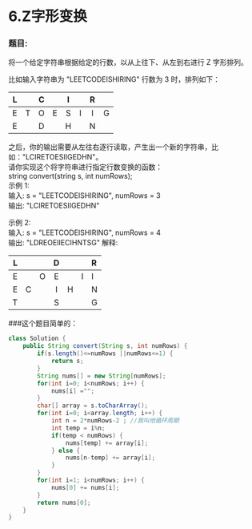 # 6.Z字形变换

### 题目:
将一个给定字符串根据给定的行数，以从上往下、从左到右进行 Z 字形排列。

比如输入字符串为 "LEETCODEISHIRING" 行数为 3 时，排列如下：

L  |   |C  |   |I  |   |R  | |
--:|:-:|:-:|:-:|:-:|:-:|:-:|:-
E  |T  |O  |E  |S  |I  |I  |G  
E  |   |D  |   |H  |   |N  |  

之后，你的输出需要从左往右逐行读取，产生出一个新的字符串，比如："LCIRETOESIIGEDHN"。  
请你实现这个将字符串进行指定行数变换的函数：  
string convert(string s, int numRows);  
示例 1:  
输入: s = "LEETCODEISHIRING", numRows = 3  
输出: "LCIRETOESIIGEDHN"

示例 2:  
输入: s = "LEETCODEISHIRING", numRows = 4  
输出: "LDREOEIIECIHNTSG"
解释:

L  |   |   |D  |   |   |R  
--:|:-:|:-:|:-:|:-:|:-:|:-
E  |   |O  |E  |   |  I|I  
E  |C  |   |I  |H  |   |N  
T  |   |   |S  |   |   |G  

###这个题目简单的：
```java
class Solution {
    public String convert(String s, int numRows) {
        if(s.length()<=numRows ||numRows<=1) {
            return s;
        }
        String nums[] = new String[numRows];
        for(int i=0; i<numRows; i++) {
            nums[i] ="";
        }
        char[] array = s.toCharArray();
        for(int i=0; i<array.length; i++) {
            int n = 2*numRows-2 ; //我叫他循环周期
            int temp = i%n;
            if(temp < numRows) {
                nums[temp] += array[i];
            } else {
                nums[n-temp] += array[i];
            }
        }
        for(int i=1; i<numRows; i++) {
            nums[0] += nums[i];
        }
        return nums[0];
    }
}
```
